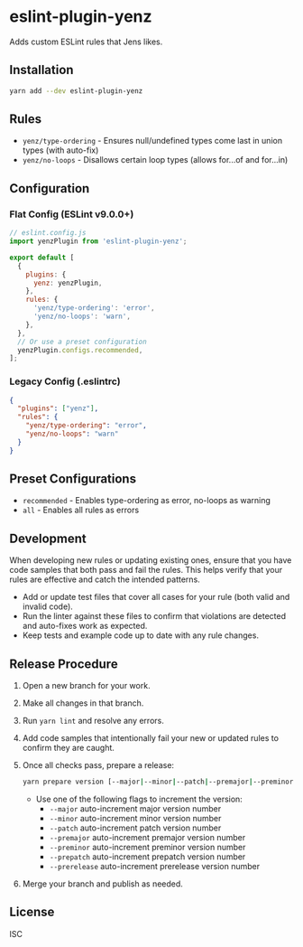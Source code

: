 # eslint-plugin-yenz

Adds custom ESLint rules that Jens likes.

## Installation

```bash
yarn add --dev eslint-plugin-yenz
```

## Rules

- `yenz/type-ordering` - Ensures null/undefined types come last in union types (with auto-fix)
- `yenz/no-loops` - Disallows certain loop types (allows for...of and for...in)

## Configuration

### Flat Config (ESLint v9.0.0+)

```javascript
// eslint.config.js
import yenzPlugin from 'eslint-plugin-yenz';

export default [
  {
    plugins: {
      yenz: yenzPlugin,
    },
    rules: {
      'yenz/type-ordering': 'error',
      'yenz/no-loops': 'warn',
    },
  },
  // Or use a preset configuration
  yenzPlugin.configs.recommended,
];
```

### Legacy Config (.eslintrc)

```json
{
  "plugins": ["yenz"],
  "rules": {
    "yenz/type-ordering": "error",
    "yenz/no-loops": "warn"
  }
}
```

## Preset Configurations

- `recommended` - Enables type-ordering as error, no-loops as warning
- `all` - Enables all rules as errors

## Development

When developing new rules or updating existing ones, ensure that you have code samples that both pass and fail the rules. This helps verify that your rules are effective and catch the intended patterns.

- Add or update test files that cover all cases for your rule (both valid and invalid code).
- Run the linter against these files to confirm that violations are detected and auto-fixes work as expected.
- Keep tests and example code up to date with any rule changes.

## Release Procedure

1. Open a new branch for your work.
2. Make all changes in that branch.
3. Run `yarn lint` and resolve any errors.
4. Add code samples that intentionally fail your new or updated rules to confirm they are caught.
5. Once all checks pass, prepare a release:

   ```bash
   yarn prepare version [--major|--minor|--patch|--premajor|--preminor|--prepatch|--prerelease]
   ```

   - Use one of the following flags to increment the version:
     - `--major`       auto-increment major version number
     - `--minor`       auto-increment minor version number
     - `--patch`       auto-increment patch version number
     - `--premajor`    auto-increment premajor version number
     - `--preminor`    auto-increment preminor version number
     - `--prepatch`    auto-increment prepatch version number
     - `--prerelease`  auto-increment prerelease version number

6. Merge your branch and publish as needed.

## License

ISC
